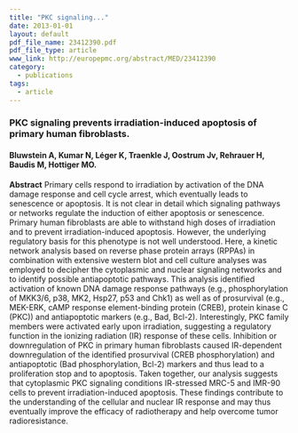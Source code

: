 ```yaml
---
title: "PKC signaling..."
date: 2013-01-01
layout: default
pdf_file_name: 23412390.pdf
pdf_file_type: article
www_link: http://europepmc.org/abstract/MED/23412390
category:
  - publications
tags:
  - article
---
```


### PKC signaling prevents irradiation-induced apoptosis of primary human fibroblasts.
#### Bluwstein A, Kumar N, Léger K, Traenkle J, Oostrum Jv, Rehrauer H, Baudis M, Hottiger MO.

**Abstract** Primary cells respond to irradiation by activation of the DNA damage response and cell cycle arrest, which eventually leads to senescence or apoptosis. It is not clear in detail which signaling pathways or networks regulate the induction of either apoptosis or senescence. Primary human fibroblasts are able to withstand high doses of irradiation and to prevent irradiation-induced apoptosis. However, the underlying regulatory basis for this phenotype is not well understood. Here, a kinetic network analysis based on reverse phase protein arrays (RPPAs) in combination with extensive western blot and cell culture analyses was employed to decipher the cytoplasmic and nuclear signaling networks and to identify possible antiapoptotic pathways. This analysis identified activation of known DNA damage response pathways (e.g., phosphorylation of MKK3/6, p38, MK2, Hsp27, p53 and Chk1) as well as of prosurvival (e.g., MEK-ERK, cAMP response element-binding protein (CREB), protein kinase C (PKC)) and antiapoptotic markers (e.g., Bad, Bcl-2). Interestingly, PKC family members were activated early upon irradiation, suggesting a regulatory function in the ionizing radiation (IR) response of these cells. Inhibition or downregulation of PKC in primary human fibroblasts caused IR-dependent downregulation of the identified prosurvival (CREB phosphorylation) and antiapoptotic (Bad phosphorylation, Bcl-2) markers and thus lead to a proliferation stop and to apoptosis. Taken together, our analysis suggests that cytoplasmic PKC signaling conditions IR-stressed MRC-5 and IMR-90 cells to prevent irradiation-induced apoptosis. These findings contribute to the understanding of the cellular and nuclear IR response and may thus eventually improve the efficacy of radiotherapy and help overcome tumor radioresistance.

